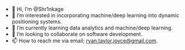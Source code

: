 - 👋 Hi, I’m @Shr1nkage
- 👀 I’m interested in incorporating machine/deep learning into dynamic positioning systems.
- 🌱 I’m currently learning data analytics and machine/deep learning.
- 💞️ I’m looking to collaborate on software development.
- 📫 How to reach me via email; ryan.taylor.joyce@gmail.com.

<!---
Shr1nkage/Shr1nkage is a ✨ special ✨ repository because its `README.md` (this file) appears on your GitHub profile.
You can click the Preview link to take a look at your changes.
--->
